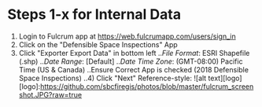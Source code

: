 # Steps 1-x for Internal Data

1) Login to Fulcrum app at https://web.fulcrumapp.com/users/sign_in
2) Click on the "Defensible Space Inspections" App
3) Click "Exporter Export Data" in bottom left
..*File Format*: ESRI Shapefile (.shp)
..*Date Range*: [Default]
..*Date Time Zone*: (GMT-08:00) Pacific Time (US & Canada)
..Ensure Correct App is checked (2018 Defensible Space Inspections)
..4) Click "Next"
Reference-style:
![alt text][logo]
[logo]:https://github.com/sbcfiregis/photos/blob/master/fulcrum_screenshot.JPG?raw=true
